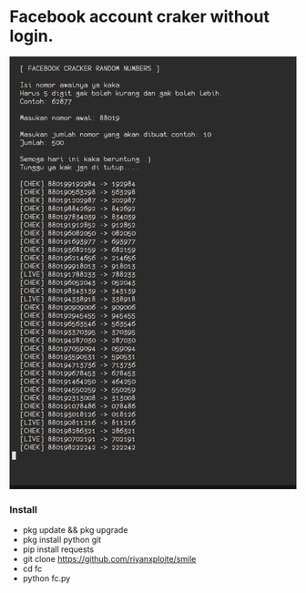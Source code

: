# Facebook account craker without login.

![img](ss.png)

### Install
* pkg update && pkg upgrade
* pkg install python git
* pip install requests
* git clone https://github.com/riyanxploite/smile
* cd fc
* python fc.py
